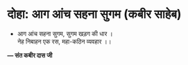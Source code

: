 # दोहा: आग आंच सहना सुगम (कबीर साहेब)

- आग आंच सहना सुगम, सुगम खड़ग की धार ।\
  नेह निबाहन एक रस, महा-कठिन व्यवहार ।।

**— संत कबीर दास जी**
